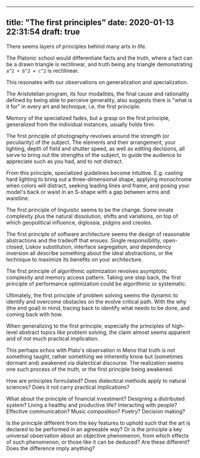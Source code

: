 
---
title: "The first principles"
date: 2020-01-13 22:31:54
draft: true
---


There seems layers of principles behind many arts in life.

The Platonic school would differentiate facts and the truth, where a fact can be a drawn triangle is rectilinear, and truth being any triangle demonstrating `a^2 + b^2 = c^2` is rectilinear.

This resonates with our observations on generalization and specialization.

The Aristotelian program, its four modalities, the final cause and rationality defined by being able to perceive generality, also suggests there is "what is it for" in every art and technique, i.e. the first principle.

Memory of the specialized fades, but a grasp on the first principle, generalized from the individual instances, usually holds firm.

The first principle of photography revolves around the strength (or peculiarity) of the subject.
The elements and their arrangement, your lighting, depth of field and shutter speed, as well as editing decisions, all serve to bring out the strengths of the subject, to guide the audience to appreciate such as you had, and to not distract.

From this principle, specialized guidelines become intuitive.
E.g. casting hard lighting to bring out a three-dimensional shape, applying monochrome when colors will distract, seeking leading lines and frame, and posing your model's back or waist in an S-shape with a gap between arms and waistline.

The first principle of linguistic seems to be the change. Some innate complexity plus the natural dissolution, shifts and variations, on top of which geopolitical influence, diglossia, pidgins and creoles.

The first principle of software architecture seems the design of reasonable abstractions and the tradeoff that ensues.
Single responsibility, open-closed, Liskov substitution, interface segregation, and dependency inversion all describe something about the ideal abstractions, or the technique to maximize its benefits on your architecture.

The first principle of algorithmic optimization revolves asymptotic complexity and memory access pattern.
Taking one step back, the first principle of performance optimization could be algorithmic or systematic.

Ultimately, the first principle of problem solving seems the dynamic to identify and overcome obstacles on the evolve critical path.
With the why (the end goal) in mind, tracing back to identify what needs to be done, and coming back with how.

When generalizing to the first principle, especially the principles of high-level abstract topics like problem solving, the claim almost seems apparent and of not much practical implication.

This perhaps echos with Plato's observation in Meno that truth is not something taught, rather something we inherently know but (sometimes dormant and) awakened via dialectical discourse.
The realization seems one such process of the truth, or the first principle being awakened.

How are principles formulated? Does dialectical methods apply to natural sciences? Does it not carry practical implications?

What about the principle of financial investment? Designing a distributed system? Living a healthy and productive life? Interacting with people? Effective communication? Music composition? Poetry? Decision making?

Is the principle different from the key features to uphold such that the art is declared to be performed in an agreeable way?
Or is the principle a key universal observation about an objective phenomenon, from which effects of such phenomenon, or those like it can be deduced?
Are these different? Does the difference imply anything?
